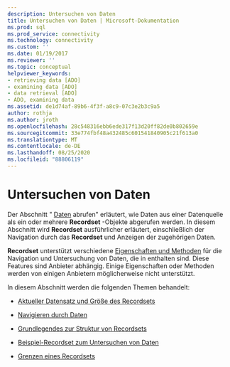 ```yaml
---
description: Untersuchen von Daten
title: Untersuchen von Daten | Microsoft-Dokumentation
ms.prod: sql
ms.prod_service: connectivity
ms.technology: connectivity
ms.custom: ''
ms.date: 01/19/2017
ms.reviewer: ''
ms.topic: conceptual
helpviewer_keywords:
- retrieving data [ADO]
- examining data [ADO]
- data retrieval [ADO]
- ADO, examining data
ms.assetid: de1d74af-89b6-4f3f-a8c9-07c3e2b3c9a5
author: rothja
ms.author: jroth
ms.openlocfilehash: 28c548316ebb6ede317f13d20ff82de0b802659e
ms.sourcegitcommit: 33e774fbf48a432485c601541840905c21f613a0
ms.translationtype: MT
ms.contentlocale: de-DE
ms.lasthandoff: 08/25/2020
ms.locfileid: "88806119"
---
```

# <a name="examining-data"></a>Untersuchen von Daten
Der Abschnitt " [Daten](./getting-data.md) abrufen" erläutert, wie Daten aus einer Datenquelle als ein oder mehrere **Recordset** -Objekte abgerufen werden. In diesem Abschnitt wird **Recordset** ausführlicher erläutert, einschließlich der Navigation durch das **Recordset** und Anzeigen der zugehörigen Daten.  
  
 **Recordset** unterstützt verschiedene [Eigenschaften und Methoden](../../reference/ado-api/recordset-object-properties-methods-and-events.md) für die Navigation und Untersuchung von Daten, die in enthalten sind. Diese Features sind Anbieter abhängig. Einige Eigenschaften oder Methoden werden von einigen Anbietern möglicherweise nicht unterstützt.  
  
 In diesem Abschnitt werden die folgenden Themen behandelt:  
  
-   [Aktueller Datensatz und Größe des Recordsets](./current-record-and-size-of-recordset.md)  
  
-   [Navigieren durch Daten](./navigating-through-data.md)  
  
-   [Grundlegendes zur Struktur von Recordsets](./understanding-recordset-structure.md)  
  
-   [Beispiel-Recordset zum Untersuchen von Daten](./sample-recordset-for-examining-data.md)  
  
-   [Grenzen eines Recordsets](./boundaries-of-a-recordset.md)
